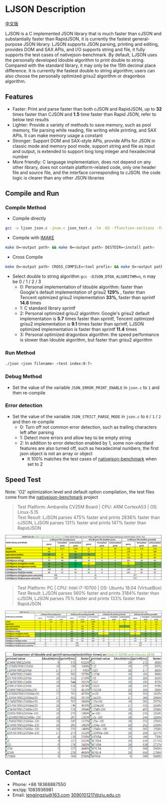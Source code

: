 # LJSON Description

[中文版](./README_zh-cn.md)

LJSON is a C implemented JSON library that is much faster than cJSON and substantially faster than RapidJSON, it is currently the fastest general-purpose JSON library.
LJSON supports JSON parsing, printing and editing, provides DOM and SAX APIs, and I/O supports string and file, it fully supports the test cases of nativejson-benchmark.
By default, LJSON uses the personally developed ldouble algorithm to print double to string. Compared with the standard library, it may only be the 15th decimal place difference. It is currently the fastest double to string algorithm; users can also choose the personally optimized grisu2 algorithm or dragonbox algorithm.

## Features

* Faster: Print and parse faster than both cJSON and RapidJSON, up to **32** times faster than CJSON and **1.5** time faster than Rapid JSON, refer to below test results
* Lighter: Provide a variety of methods to save memory, such as pool memory, file parsing while reading, file writing while printing, and SAX APIs. It can make memory usage a constant
* Stronger: Support DOM and SAX-style APIs, provide APIs for JSON in classic mode and memory pool mode, support string and file as input and output, is extended to support long long integer and hexadecimal number
* More friendly: C language implementation, does not depend on any other library, does not contain platform-related code, only one header file and source file, and the interface corresponding to cJSON. the code logic is clearer than any other JSON libraries

## Compile and Run

### Compile Method

* Compile directly

```sh
gcc -o ljson json.c -jnum.c json_test.c -lm -O2 -ffunction-sections -fdata-sections -W -Wall
```

* Compile with [IMAKE](https://github.com/lengjingzju/cbuild-ng)

```sh
make O=<output path> && make O=<output path> DESTDIR=<install path>
```

* Cross Compile

```sh
make O=<output path> CROSS_COMPILE=<tool prefix> && make O=<output path> DESTDIR=<install path>
```

* Select double to string algorithm `gcc -DJSON_DTOA_ALGORITHM=n`, n may be 0 / 1 / 2 / 3
    * 0: Personal implementation of ldouble algorithm: faster than Google's default implementation of grisu2 **129%** , faster than Tencent optimized grisu2 implementation **33%**, faster than sprintf **14.6** times
    * 1: C standard library sprintf
    * 2: Personal optimized grisu2 algorithm: Google's grisu2 default implementation is **5.7** times faster than sprintf, Tencent optimized grisu2 implementation is **9.1** times faster than sprintf, LJSON optimized implementation is faster than sprintf **11.4** times
    * 3: Personal optimized dragonbox algorithm: the speed performance is slower than ldouble algorithm, but faster than grisu2 algorithm

### Run Method

```sh
./json <json filename> <test index:0-7>
```

### Debug Method

* Set the value of the variable `JSON_ERROR_PRINT_ENABLE` in `json.c` to `1` and then re-compile

### Error detection

* Set the value of the variable `JSON_STRICT_PARSE_MODE` in `json.c` to `0` / `1` / `2` and then re-compile
    * 0: Turn off not common error detection, such as trailing characters left after parsing
    * 1: Detect more errors and allow key to be empty string
    * 2: In addition to error detection enabled by 1, some non-standard features are also turned off, such as hexadecimal numbers, the first json object is not an array or object
        * It 100% matches the test cases of  [nativejson-benchmark](https://github.com/miloyip/nativejson-benchmark) when set to 2

## Speed Test

Note: 'O2' optimization level and default option compilation, the test files come from the [nativejson-benchmark](https://github.com/miloyip/nativejson-benchmark) project

> Test Platform: Ambarella CV25M Board | CPU: ARM CortexA53 | OS: Linux-5.15<br>
> Test Result: LJSON parses 475% faster and prints 2836% faster than cJSON, LJSON parses 131% faster and prints 147% faster than RapidJSON

![AARCH64-Linux Test Result](image/test_for_aarch64.png)

> Test Platform: PC | CPU: Intel i7-10700 | OS: Ubuntu 18.04 (VirtualBox)<br>
> Test Result: LJSON parses 560% faster and prints 3184% faster than cJSON, LJSON parses 75% faster and prints 133% faster than RapidJSON

![x86_64-Linux Test Result](image/test_for_x86_64.png)

![ldouble-x86_64 Test Result](image/ldb_for_x86_64.png)

## Contact

* Phone: +86 18368887550
* wx/qq: 1083936981
* Email: lengjingzju@163.com 3090101217@zju.edu.cn

